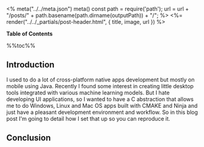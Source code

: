 <%
	meta("../../meta.json")
	meta()
	const path = require('path');
	url = url + "/posts/" + path.basename(path.dirname(outputPath)) + "/";
%>
<%= render("../../_partials/post-header.html", { title, image, url }) %>

**Table of Contents**
<div class="toc">
%%toc%%
</div>

## Introduction

I used to do a lot of cross-platform native apps development but mostly on mobile using Java. Recently I found some interest in creating little desktop tools integrated with various machine learning models. But I hate developing UI applications, so I wanted to have a C abstraction that allows me to do Windows, Linux and Mac OS apps built with CMAKE and Ninja and just have a pleasant development environment and workflow. So in this blog post I'm going to detail how I set that up so you can reproduce it.

## Conclusion